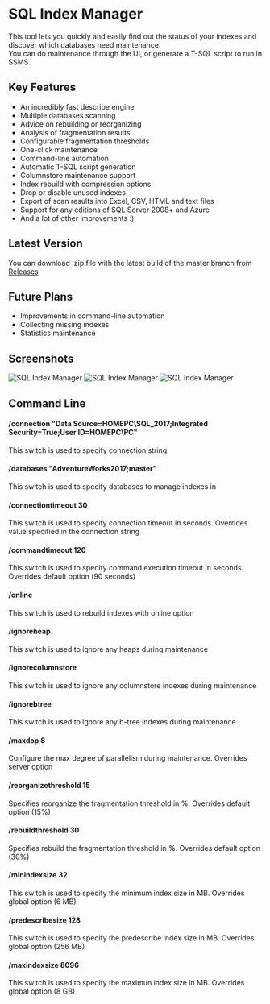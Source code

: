 # SQL Index Manager

This tool lets you quickly and easily find out the status of your indexes and discover which databases need maintenance.   
You can do maintenance through the UI, or generate a T-SQL script to run in SSMS.

## Key Features

* An incredibly fast describe engine
* Multiple databases scanning
* Advice on rebuilding or reorganizing
* Analysis of fragmentation results
* Configurable fragmentation thresholds
* One-click maintenance
* Command-line automation
* Automatic T-SQL script generation
* Columnstore maintenance support
* Index rebuild with compression options
* Drop or disable unused indexes
* Export of scan results into Excel, CSV, HTML and text files
* Support for any editions of SQL Server 2008+ and Azure
* And a lot of other improvements :)

## Latest Version

You can download .zip file with the latest build of the master branch from [Releases](https://github.com/sergeysyrovatchenko/SQLIndexManager/releases)

## Future Plans

* Improvements in command-line automation
* Collecting missing indexes
* Statistics maintenance

## Screenshots

![SQL Index Manager](https://habrastorage.org/webt/b6/qa/sd/b6qasd21kq2qpg-nnxxel3anev0.png)
![SQL Index Manager](https://habrastorage.org/webt/oa/7f/h5/oa7fh5hzryzu4mexhj7frwgqwmc.png)
![SQL Index Manager](https://habrastorage.org/webt/_t/ko/8p/_tko8pek1wuwi3mtsj_hlwp3ruc.png)

## Command Line

#### /connection "Data Source=HOMEPC\SQL_2017;Integrated Security=True;User ID=HOMEPC\PC"
This switch is used to specify connection string
#### /databases "AdventureWorks2017;master"
This switch is used to specify databases to manage indexes in
#### /connectiontimeout 30
This switch is used to specify connection timeout in seconds. Overrides value specified in the connection string
#### /commandtimeout 120
This switch is used to specify command execution timeout in seconds. Overrides default option (90 seconds)
#### /online
This switch is used to rebuild indexes with online option
#### /ignoreheap
This switch is used to ignore any heaps during maintenance
#### /ignorecolumnstore
This switch is used to ignore any columnstore indexes during maintenance
#### /ignorebtree
This switch is used to ignore any b-tree indexes during maintenance
#### /maxdop 8
Configure the max degree of parallelism during maintenance. Overrides server option
#### /reorganizethreshold 15
Specifies reorganize the fragmentation threshold in %. Overrides default option (15%)
#### /rebuildthreshold 30
Specifies rebuild the fragmentation threshold in %. Overrides default option (30%)
#### /minindexsize 32
This switch is used to specify the minimum index size in MB. Overrides global option (6 MB)
#### /predescribesize 128
This switch is used to specify the predescribe index size in MB. Overrides global option (256 MB)
#### /maxindexsize 8096
This switch is used to specify the maximun index size in MB. Overrides global option (8 GB)